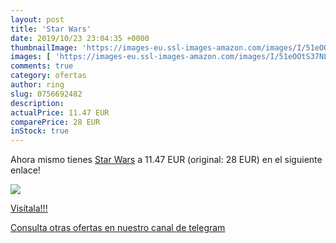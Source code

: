 ```yaml
---
layout: post
title: 'Star Wars'
date: 2019/10/23 23:04:35 +0000
thumbnailImage: 'https://images-eu.ssl-images-amazon.com/images/I/51eOOtS37NL._SL200_.jpg'
images: [ 'https://images-eu.ssl-images-amazon.com/images/I/51eOOtS37NL._SL200_.jpg' ]
comments: true
category: ofertas
author: ring
slug: 0756692482
description:
actualPrice: 11.47 EUR
comparePrice: 28 EUR
inStock: true
---
```


Ahora mismo tienes [Star Wars](https://www.amazon.com/dp/0756692482/?tag=redken08-20) a 11.47 EUR (original: 28 EUR) en el siguiente enlace!

[![](https://images-eu.ssl-images-amazon.com/images/I/51eOOtS37NL._SL200_.jpg)](https://www.amazon.com/dp/0756692482/?tag=redken08-20)

[Visítala!!!](https://www.amazon.com/dp/0756692482/?tag=redken08-20)

[Consulta otras ofertas en nuestro canal de telegram](https://t.me/s/ofertas25)

